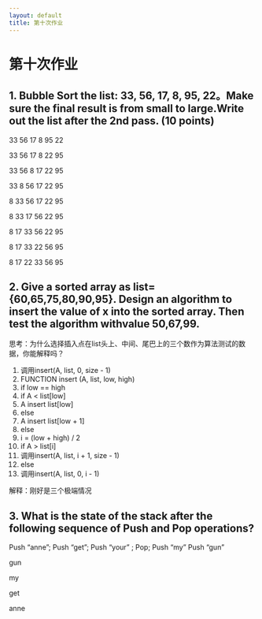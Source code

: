 ```yaml
---
layout: default
title: 第十次作业
---
```

# 第十次作业

## 1. Bubble Sort the list: 33, 56, 17, 8, 95, 22。Make sure the final result is from small to large.Write out the list after the 2nd pass. (10 points)
33 56 17 8 95 22

33 56 17 8 22 95

33 56 8 17 22 95

33 8 56 17 22 95

8 33 56 17 22 95

8 33 17 56 22 95

8 17 33 56 22 95

8 17 33 22 56 95

8 17 22 33 56 95

## 2. Give a sorted array as list={60,65,75,80,90,95}. Design an algorithm to insert the value of x into the sorted array. Then test the algorithm withvalue 50,67,99.
思考：为什么选择插入点在list头上、中间、尾巴上的三个数作为算法测试的数据，你能解释吗？
1. 调用insert(A, list, 0, size - 1)
2. FUNCTION insert (A, list, low, high)
3. if low == high
4. if A < list[low]
5. A insert list[low]
6. else
7. A insert list[low + 1]
8. else    
9. i = (low + high) / 2
10. if A > list[i]
11. 调用insert(A, list, i + 1, size - 1)
12. else
13. 调用insert(A, list, 0, i - 1)  

解释：刚好是三个极端情况

## 3. What is the state of the stack after the following sequence of Push and Pop operations?
Push “anne”; Push “get”; Push “your” ; Pop; Push “my” Push “gun” 

gun

my

get

anne
